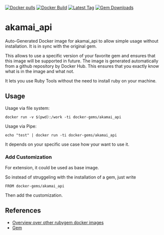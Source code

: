 [![Docker pulls](https://img.shields.io/docker/pulls/rubygem/akamai_api.svg)](https://hub.docker.com/r/rubygem/akamai_api/)
[![Docker Build](https://img.shields.io/docker/automated/rubygem/akamai_api.svg)](https://hub.docker.com/r/rubygem/akamai_api/)
[![Latest Tag](https://img.shields.io/github/tag/docker-rubygem/akamai_api.svg)](https://hub.docker.com/r/rubygem/akamai_api/)
[![Gem Downloads](https://img.shields.io/gem/dt/akamai_api.svg)](https://rubygems.org/gems/akamai_api/)
# akamai_api

Auto-Generated Docker image for akamai_api to allow simple usage without installation.
It is in sync with the original gem.

This allows to use a specific version of your favorite gem and ensures that this image will be supported in future.
The image is generated automatically from a github repository by Docker Hub.
This ensures that you exactly know what is in the image and what not.

It lets you use Ruby Tools without the need to install ruby on your machine.

## Usage

Usage via file system:

`docker run -v $(pwd):/work -ti docker-gems/akamai_api`

Usage via Pipe:

`echo "test" | docker run -ti docker-gems/akamai_api`

It depends on your specific use case how your want to use it.

### Add Customization

For extension, it could be used as base image.

So instead of struggeling with the installation of a gem, just write

`FROM docker-gems/akamai_api`

Then add the customization.

## References

 - [Overview over other rubygem docker images](https://github.com/thinkbot/docker-rubygem)
 - [Gem](https://rubygems.org/gems/akamai_api/)
